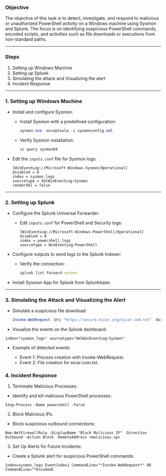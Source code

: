 ### **Objective**

The objective of this task is to detect, investigate, and respond to malicious or unauthorized PowerShell activity on a Windows machine using Sysmon and Splunk. The focus is on identifying suspicious PowerShell commands, encoded scripts, and activities such as file downloads or executions from non-standard paths.

---

### **Steps**
1. Setting up Windows Machine
2. Setting up Splunk 
3. Simulating the attack and Visualizing the alert
4. Incident Response

---

### **1. Setting up Windows Machine**

- Install and configure Sysmon:
  - Install Sysmon with a predefined configuration:
    ```powershell
    sysmon.exe -accepteula -i sysmonconfig.xml
    ```
  - Verify Sysmon installation:
    ```cmd
    sc query sysmon64
    ```

- Edit the `inputs.conf` file for Sysmon logs:
    ```plaintext
    [WinEventLog://Microsoft-Windows-Sysmon/Operational]
    disabled = 0
    index = sysmon_logs
    sourcetype = XmlWinEventLog:Sysmon
    renderXml = false
    ```

---

### **2. Setting up Splunk**

- Configure the Splunk Universal Forwarder:
  - Edit `inputs.conf` for PowerShell and Security logs:
    ```plaintext
    [WinEventLog://Microsoft-Windows-PowerShell/Operational]
    disabled = 0
    index = powershell_logs
    sourcetype = WinEventLog:PowerShell
    ```

- Configure outputs to send logs to the Splunk Indexer:
  - Verify the connection:
    ```cmd
    splunk list forward-server
    ```

- Install Sysmon App for Splunk from Splunkbase.

---

### **3. Simulating the Attack and Visualizing the Alert**

- Simulate a suspicious file download:
  ```powershell
  Invoke-WebRequest -Uri "https://secure.eicar.org/eicar.com.txt" -OutFile "$env:USERPROFILE\Downloads\eicar.com.txt"
  ```
-  Visualize the events on the Splunk dashboard:
  ```
  index="sysmon_logs" sourcetype="XmlWinEventLog:Sysmon"
  ```
- Example of detected events:
  
  - Event 1: Process creation with Invoke-WebRequest.
  - Event 2: File creation for eicar.com.txt.
 ### 4. Incident Response
  1. Terminate Malicious Processes:
  
  - Identify and kill malicious PowerShell processes:
   ```
  Stop-Process -Name powershell -Force
  ```
  2. Block Malicious IPs:
  
  - Block suspicious outbound connections:
  ```
  New-NetFirewallRule -DisplayName "Block Malicious IP" -Direction Outbound -Action Block -RemoteAddress <malicious-ip>
  ```
  3. Set Up Alerts for Future Incidents:
  
  - Create a Splunk alert for suspicious PowerShell commands:
  ```
  index=sysmon_logs EventCode=1 CommandLine="*Invoke-WebRequest*" OR CommandLine="*EncodedC
  ```
